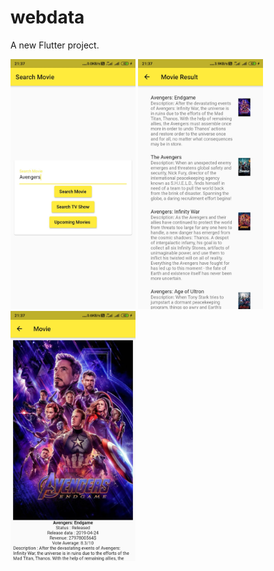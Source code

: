 # webdata

A new Flutter project.

<img src="https://github.com/Manoodh/MovieSearch/blob/master/android/MovieSearch1.jpg" width="200">

<img src="https://github.com/Manoodh/MovieSearch/blob/master/android/MovieSearch2.jpg" width="200">

<img src="https://github.com/Manoodh/MovieSearch/blob/master/android/MovieSearch3.jpg" width="200">
